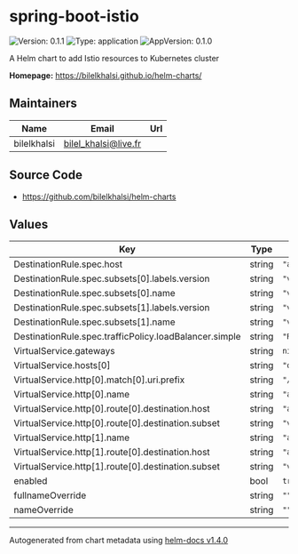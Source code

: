 # spring-boot-istio

![Version: 0.1.1](https://img.shields.io/badge/Version-0.1.1-informational?style=flat-square) ![Type: application](https://img.shields.io/badge/Type-application-informational?style=flat-square) ![AppVersion: 0.1.0](https://img.shields.io/badge/AppVersion-0.1.0-informational?style=flat-square)

A Helm chart to add Istio resources to Kubernetes cluster

**Homepage:** <https://bilelkhalsi.github.io/helm-charts/>

## Maintainers

| Name | Email | Url |
| ---- | ------ | --- |
| bilelkhalsi | bilel_khalsi@live.fr |  |

## Source Code

* <https://github.com/bilelkhalsi/helm-charts>

## Values

| Key | Type | Default | Description |
|-----|------|---------|-------------|
| DestinationRule.spec.host | string | `"api.org.cluster.local"` |  |
| DestinationRule.spec.subsets[0].labels.version | string | `"v1"` |  |
| DestinationRule.spec.subsets[0].name | string | `"v1"` |  |
| DestinationRule.spec.subsets[1].labels.version | string | `"v2"` |  |
| DestinationRule.spec.subsets[1].name | string | `"v2"` |  |
| DestinationRule.spec.trafficPolicy.loadBalancer.simple | string | `"ROUND_ROBIN"` |  |
| VirtualService.gateways | string | `nil` |  |
| VirtualService.hosts[0] | string | `"org.cluster.local"` |  |
| VirtualService.http[0].match[0].uri.prefix | string | `"/api/v1"` |  |
| VirtualService.http[0].name | string | `"api-v1"` |  |
| VirtualService.http[0].route[0].destination.host | string | `"api.org.cluster.local"` |  |
| VirtualService.http[0].route[0].destination.subset | string | `"v1"` |  |
| VirtualService.http[1].name | string | `"api-v2"` |  |
| VirtualService.http[1].route[0].destination.host | string | `"api.org.cluster.local"` |  |
| VirtualService.http[1].route[0].destination.subset | string | `"v2"` |  |
| enabled | bool | `true` |  |
| fullnameOverride | string | `""` |  |
| nameOverride | string | `""` |  |

----------------------------------------------
Autogenerated from chart metadata using [helm-docs v1.4.0](https://github.com/norwoodj/helm-docs/releases/v1.4.0)
